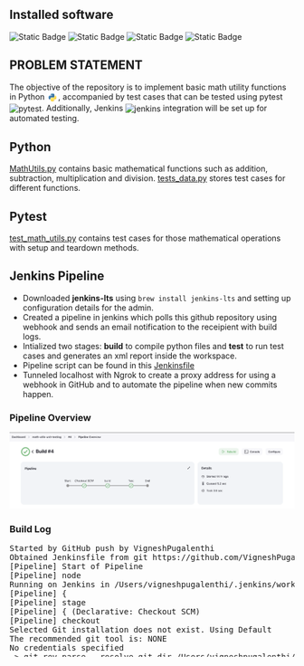 ## Installed software

![Static Badge](https://img.shields.io/badge/python-3.11.2-black?logo=Python&labelColor=EEDC9A) ![Static Badge](https://img.shields.io/badge/jenkins--lts-2.426.3-black?logo=Jenkins&labelColor=EEDC9A) ![Static Badge](https://img.shields.io/badge/pytest-8.0.0-black?logo=pytest&labelColor=EEDC9A) ![Static Badge](https://img.shields.io/badge/ngrok-3.5.0-black?logo=ngrok&labelColor=EEDC9A)


## PROBLEM STATEMENT
The objective of the repository is to implement basic math utility functions in Python <img align="center" width="20px" alt="python" src="https://raw.githubusercontent.com/github/explore/80688e429a7d4ef2fca1e82350fe8e3517d3494d/topics/python/python.png?size=48"/>, accompanied by test cases that can be tested using pytest <img align="center" width="25px" alt="pytest" src="https://avatars.githubusercontent.com/u/8897583?s=40&v=4"/>. Additionally, Jenkins <img align="center" alt="jenkins" width="18px" src="https://avatars.githubusercontent.com/u/107424?s=40&v=4"/> integration will be set up for automated testing. 

## Python
[MathUtils.py](/MathUtils.py) contains basic mathematical functions such as addition, subtraction, multiplication and division.
[tests_data.py](/tests_data.py) stores test cases for different functions.

## Pytest
[test_math_utils.py](/test_math_utils.py) contains test cases for those mathematical operations with setup and teardown methods.

## Jenkins Pipeline
- Downloaded **jenkins-lts** using ```brew install jenkins-lts``` and setting up configuration details for the admin.
- Created a pipeline in jenkins which polls this github repository using webhook and sends an email notification to the receipient with build logs.
- Intialized two stages: **build** to compile python files and **test** to run test cases and generates an xml report inside the workspace.
- Pipeline script can be found in this [Jenkinsfile](/Jenkinsfile)
- Tunneled localhost with Ngrok to create a proxy address for using a webhook in GitHub and to automate the pipeline when new commits happen.

### Pipeline Overview

<img width="1458" alt="Pipeline Overview" src="assets/pipeline-overview.png">

### Build Log

<pre style="max-height:200px; overflow:auto" max-height="10px">Started by GitHub push by VigneshPugalenthi
Obtained Jenkinsfile from git https://github.com/VigneshPugalenthi/unit-testing-with-jenkins.git
[Pipeline] Start of Pipeline
[Pipeline] node
Running on Jenkins in /Users/vigneshpugalenthi/.jenkins/workspace/math-utils-unit-testing
[Pipeline] {
[Pipeline] stage
[Pipeline] { (Declarative: Checkout SCM)
[Pipeline] checkout
Selected Git installation does not exist. Using Default
The recommended git tool is: NONE
No credentials specified
 > git rev-parse --resolve-git-dir /Users/vigneshpugalenthi/.jenkins/workspace/math-utils-unit-testing/.git # timeout=10
Fetching changes from the remote Git repository
 > git config remote.origin.url https://github.com/VigneshPugalenthi/unit-testing-with-jenkins.git # timeout=10
Fetching upstream changes from https://github.com/VigneshPugalenthi/unit-testing-with-jenkins.git
 > git --version # timeout=10
 > git --version # 'git version 2.39.3 (Apple Git-145)'
 > git fetch --tags --force --progress -- https://github.com/VigneshPugalenthi/unit-testing-with-jenkins.git +refs/heads/*:refs/remotes/origin/* # timeout=10
 > git rev-parse refs/remotes/origin/main^{commit} # timeout=10
Checking out Revision 82bd4b4707ba0cd8b7121debc057b661b402314a (refs/remotes/origin/main)
 > git config core.sparsecheckout # timeout=10
 > git checkout -f 82bd4b4707ba0cd8b7121debc057b661b402314a # timeout=10
Commit message: "Added assets folder"
 > git rev-list --no-walk 8d358919c2cf6d6c0fcd3223d2202f3caa85dd76 # timeout=10
[Pipeline] }
[Pipeline] // stage
[Pipeline] withEnv
[Pipeline] {
[Pipeline] stage
[Pipeline] { (build)
[Pipeline] sh
+ python3 -m py_compile MathUtils.py tests_data.py
[Pipeline] }
[Pipeline] // stage
[Pipeline] stage
[Pipeline] { (Test)
[Pipeline] sh
+ python3 -m pytest --junit-xml test-reports/results.xml test_math_utils.py
============================= test session starts ==============================
platform darwin -- Python 3.11.2, pytest-8.0.0, pluggy-1.4.0
rootdir: /Users/vigneshpugalenthi/.jenkins/workspace/math-utils-unit-testing
collected 16 items

test_math_utils.py ................                                      [100%]

- generated xml file: /Users/vigneshpugalenthi/.jenkins/workspace/math-utils-unit-testing/test-reports/results.xml -
============================== 16 passed in 0.02s ==============================
Post stage
[Pipeline] junit
Recording test results
[Checks API] No suitable checks publisher found.
[Pipeline] emailext
Sending email to: vignesh1998.vk@gmail.com
</pre>

